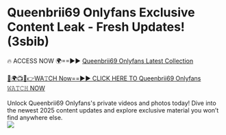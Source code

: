 # Queenbrii69 Onlyfans Exclusive Content Leak - Fresh Updates! (3sbib)

🔥 ACCESS NOW 🌍==►► <a href="https://tinyurl.com/kvy9nzfs" rel="nofollow">Queenbrii69 Onlyfans Latest Collection</a>
<br><br>
[🔴🌍📺📱👉WA𝚃CH Now==►► CLICK HERE TO Queenbrii69 Onlyfans 𝚆𝙰𝚃𝙲𝙷 NOW](https://tinyurl.com/kvy9nzfs)
<br><br>
Unlock Queenbrii69 Onlyfans's private videos and photos today! Dive into the newest 2025 content updates and explore exclusive material you won’t find anywhere else.
<br>
<a href="https://tinyurl.com/kvy9nzfs" rel="nofollow" data-target="animated-image.originalLink"><img src="https://camo.githubusercontent.com/8a4f000d20f83aca3bf7ec5f350d767afa0574a8a352519fd8cfa583a6f93a33/68747470733a2f2f692e696d6775722e636f6d2f644a486b345a712e676966" data-canonical-src="https://i.imgur.com/dJHk4Zq.gif" style="max-width: 100%; display: inline-block;" data-target="animated-image.originalImage"></a>
<br>
